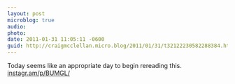 ```yaml
---
layout: post
microblog: true
audio: 
photo: 
date: 2011-01-31 11:05:11 -0600
guid: http://craigmcclellan.micro.blog/2011/01/31/t32122230582288384.html
---
```

Today seems like an appropriate day to begin rereading this. [instagr.am/p/BUMGL/](http://instagr.am/p/BUMGL/)
